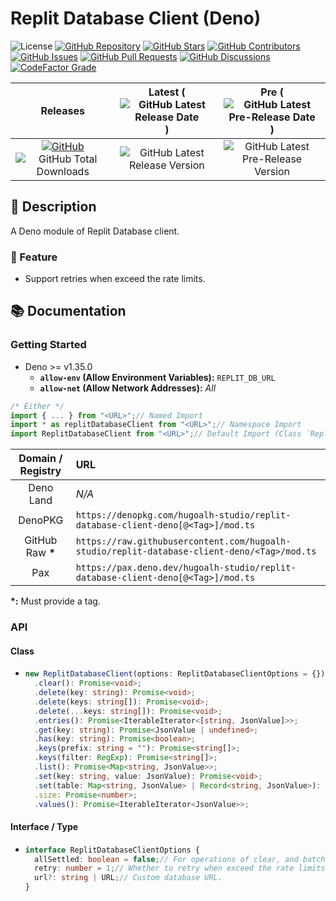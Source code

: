 # Replit Database Client (Deno)

![License](https://img.shields.io/static/v1?label=License&message=MIT&style=flat-square "License")
[![GitHub Repository](https://img.shields.io/badge/Repository-181717?logo=github&logoColor=ffffff&style=flat-square "GitHub Repository")](https://github.com/hugoalh-studio/replit-database-client-deno)
[![GitHub Stars](https://img.shields.io/github/stars/hugoalh-studio/replit-database-client-deno?label=Stars&logo=github&logoColor=ffffff&style=flat-square "GitHub Stars")](https://github.com/hugoalh-studio/replit-database-client-deno/stargazers)
[![GitHub Contributors](https://img.shields.io/github/contributors/hugoalh-studio/replit-database-client-deno?label=Contributors&logo=github&logoColor=ffffff&style=flat-square "GitHub Contributors")](https://github.com/hugoalh-studio/replit-database-client-deno/graphs/contributors)
[![GitHub Issues](https://img.shields.io/github/issues-raw/hugoalh-studio/replit-database-client-deno?label=Issues&logo=github&logoColor=ffffff&style=flat-square "GitHub Issues")](https://github.com/hugoalh-studio/replit-database-client-deno/issues)
[![GitHub Pull Requests](https://img.shields.io/github/issues-pr-raw/hugoalh-studio/replit-database-client-deno?label=Pull%20Requests&logo=github&logoColor=ffffff&style=flat-square "GitHub Pull Requests")](https://github.com/hugoalh-studio/replit-database-client-deno/pulls)
[![GitHub Discussions](https://img.shields.io/github/discussions/hugoalh-studio/replit-database-client-deno?label=Discussions&logo=github&logoColor=ffffff&style=flat-square "GitHub Discussions")](https://github.com/hugoalh-studio/replit-database-client-deno/discussions)
[![CodeFactor Grade](https://img.shields.io/codefactor/grade/github/hugoalh-studio/replit-database-client-deno?label=Grade&logo=codefactor&logoColor=ffffff&style=flat-square "CodeFactor Grade")](https://www.codefactor.io/repository/github/hugoalh-studio/replit-database-client-deno)

| **Releases** | **Latest** (![GitHub Latest Release Date](https://img.shields.io/github/release-date/hugoalh-studio/replit-database-client-deno?label=&style=flat-square "GitHub Latest Release Date")) | **Pre** (![GitHub Latest Pre-Release Date](https://img.shields.io/github/release-date-pre/hugoalh-studio/replit-database-client-deno?label=&style=flat-square "GitHub Latest Pre-Release Date")) |
|:-:|:-:|:-:|
| [![GitHub](https://img.shields.io/badge/GitHub-181717?logo=github&logoColor=ffffff&style=flat-square "GitHub")](https://github.com/hugoalh-studio/replit-database-client-deno/releases) ![GitHub Total Downloads](https://img.shields.io/github/downloads/hugoalh-studio/replit-database-client-deno/total?label=&style=flat-square "GitHub Total Downloads") | ![GitHub Latest Release Version](https://img.shields.io/github/release/hugoalh-studio/replit-database-client-deno?sort=semver&label=&style=flat-square "GitHub Latest Release Version") | ![GitHub Latest Pre-Release Version](https://img.shields.io/github/release/hugoalh-studio/replit-database-client-deno?include_prereleases&sort=semver&label=&style=flat-square "GitHub Latest Pre-Release Version") |

## 📝 Description

A Deno module of Replit Database client.

### 🌟 Feature

- Support retries when exceed the rate limits.

## 📚 Documentation

### Getting Started

- Deno >= v1.35.0
  - **`allow-env` (Allow Environment Variables):** `REPLIT_DB_URL`
  - **`allow-net` (Allow Network Addresses):** *All*

```ts
/* Either */
import { ... } from "<URL>";// Named Import
import * as replitDatabaseClient from "<URL>";// Namespace Import
import ReplitDatabaseClient from "<URL>";// Default Import (Class `ReplitDatabaseClient`)
```

| **Domain / Registry** | **URL** |
|:-:|:--|
| Deno Land | *N/A* |
| DenoPKG | `https://denopkg.com/hugoalh-studio/replit-database-client-deno[@<Tag>]/mod.ts` |
| GitHub Raw **\*** | `https://raw.githubusercontent.com/hugoalh-studio/replit-database-client-deno/<Tag>/mod.ts` |
| Pax | `https://pax.deno.dev/hugoalh-studio/replit-database-client-deno[@<Tag>]/mod.ts` |

**\*:** Must provide a tag.

### API

#### Class

- ```ts
  new ReplitDatabaseClient(options: ReplitDatabaseClientOptions = {}): ReplitDatabaseClient;
    .clear(): Promise<void>;
    .delete(key: string): Promise<void>;
    .delete(keys: string[]): Promise<void>;
    .delete(...keys: string[]): Promise<void>;
    .entries(): Promise<IterableIterator<[string, JsonValue]>>;
    .get(key: string): Promise<JsonValue | undefined>;
    .has(key: string): Promise<boolean>;
    .keys(prefix: string = ""): Promise<string[]>;
    .keys(filter: RegExp): Promise<string[]>;
    .list(): Promise<Map<string, JsonValue>>;
    .set(key: string, value: JsonValue): Promise<void>;
    .set(table: Map<string, JsonValue> | Record<string, JsonValue>): Promise<void>;
    .size: Promise<number>;
    .values(): Promise<IterableIterator<JsonValue>>;
  ```

#### Interface / Type

- ```ts
  interface ReplitDatabaseClientOptions {
    allSettled: boolean = false;// For operations of clear, and batch/bulk delete and set, whether to await for all of the operations are all settled (resolved or rejected) instead of ignore remain operations when any of the operation is rejected.
    retry: number = 1;// Whether to retry when exceed the rate limits.
    url?: string | URL;// Custom database URL.
  }
  ```
